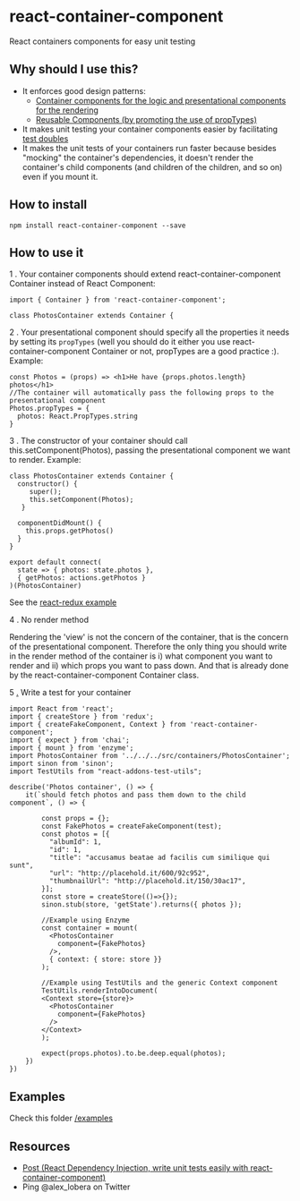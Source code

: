 # react-container-component

React containers components for easy unit testing

## Why should I use this?

- It enforces good design patterns:
  - <a href="https://medium.com/@dan_abramov/smart-and-dumb-components-7ca2f9a7c7d0#.duo8qfj2v" target="_blank">Container components for the logic and presentational components for the rendering</a>
  - <a href="https://facebook.github.io/react/docs/reusable-components.html" target="_blank">Reusable Components (by promoting the use of propTypes)</a>
- It makes unit testing your container components easier by facilitating <a href="http://www.martinfowler.com/bliki/TestDouble.html">test doubles</a>
- It makes the unit tests of your containers run faster because besides "mocking" the container's dependencies, it doesn't render the container's child components (and children of the children, and so on) even if you mount it.

## How to install

`npm install react-container-component --save`

## How to use it

1 . Your container components should extend react-container-component Container instead of React Component:

```
import { Container } from 'react-container-component';

class PhotosContainer extends Container {
```

2 . Your presentational component should specify all the properties it needs by setting its `propTypes` (well you should do it either you use react-container-component Container or not, propTypes are a good practice :). Example:

```
const Photos = (props) => <h1>He have {props.photos.length} photos</h1>
//The container will automatically pass the following props to the presentational component
Photos.propTypes = {
  photos: React.PropTypes.string
}
```

3 . The constructor of your container should call this.setComponent(Photos), passing the presentational component we want to render. Example:

```
class PhotosContainer extends Container {
  constructor() {
     super();
     this.setComponent(Photos);
   }

  componentDidMount() {
    this.props.getPhotos()
  }
}

export default connect(
  state => { photos: state.photos },
  { getPhotos: actions.getPhotos }
)(PhotosContainer)
```
See the [react-redux example](https://github.com/leanjsventures/react-container-component/tree/master/examples/react-redux)

4 . No render method

Rendering the 'view' is not the concern of the container, that is the concern of the presentational component. Therefore the only thing you should write in the render method of the container is i) what component you want to render and ii) which props you want to pass down. And that is already done by the react-container-component Container class.

5 <a href="#5-example" name="5-example">.</a> Write a test for your container

```
import React from 'react';
import { createStore } from 'redux';
import { createFakeComponent, Context } from 'react-container-component';
import { expect } from 'chai';
import { mount } from 'enzyme';
import PhotosContainer from '../../../src/containers/PhotosContainer';
import sinon from 'sinon';
import TestUtils from "react-addons-test-utils";

describe('Photos container', () => {
    it(`should fetch photos and pass them down to the child component`, () => {

		const props = {};
		const FakePhotos = createFakeComponent(test);
		const photos = [{
		  "albumId": 1,
		  "id": 1,
		  "title": "accusamus beatae ad facilis cum similique qui sunt",
		  "url": "http://placehold.it/600/92c952",
		  "thumbnailUrl": "http://placehold.it/150/30ac17",
		}];
		const store = createStore(()=>{});
		sinon.stub(store, 'getState').returns({ photos });

		//Example using Enzyme
		const container = mount(
		  <PhotosContainer
			component={FakePhotos}
		  />,
		  { context: { store: store }}
		);

		//Example using TestUtils and the generic Context component
		TestUtils.renderIntoDocument(
		<Context store={store}>
		  <PhotosContainer
		    component={FakePhotos}
		  />
		</Context>
		);

		expect(props.photos).to.be.deep.equal(photos);
	})
})
```

## Examples

Check this folder [/examples](https://github.com/leanjsventures/react-container-component/tree/master/examples)

## Resources

* [Post (React Dependency Injection, write unit tests easily with react-container-component)](http://alexlobera.com/react-dependency-injection-write-unit-tests-easily-with-redix/)
* Ping @alex_lobera on Twitter
